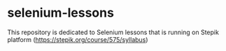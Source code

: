 # selenium-lessons
This repository is dedicated to Selenium lessons that is running on Stepik platform (https://stepik.org/course/575/syllabus)